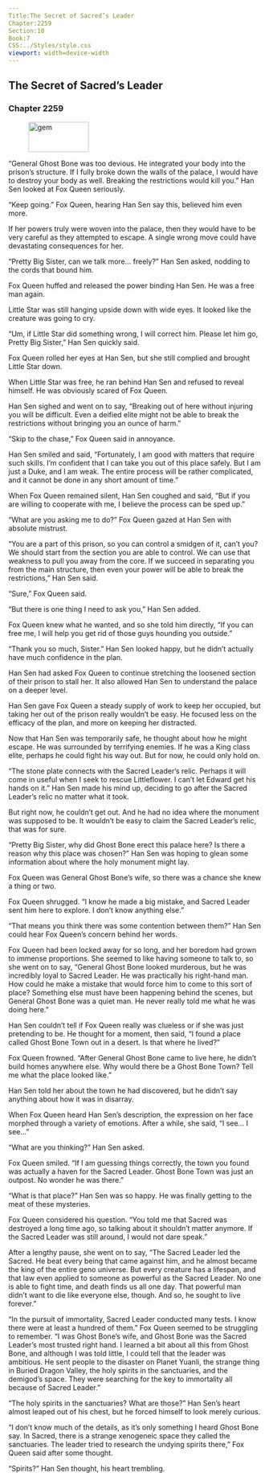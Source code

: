 ```yaml
---
Title:The Secret of Sacred’s Leader 
Chapter:2259 
Section:10 
Book:7 
CSS:../Styles/style.css 
viewport: width=device-width
---
```

  
## The Secret of Sacred’s Leader
### Chapter 2259
  
<figure>
	<img src="../Images/gem.gif" alt="gem" id="gem" width="120" height="60" />
</figure>
  

  
“General Ghost Bone was too devious. He integrated your body into the prison’s structure. If I fully broke down the walls of the palace, I would have to destroy your body as well. Breaking the restrictions would kill you.” Han Sen looked at Fox Queen seriously.

“Keep going.” Fox Queen, hearing Han Sen say this, believed him even more.

If her powers truly were woven into the palace, then they would have to be very careful as they attempted to escape. A single wrong move could have devastating consequences for her.

“Pretty Big Sister, can we talk more… freely?” Han Sen asked, nodding to the cords that bound him.

Fox Queen huffed and released the power binding Han Sen. He was a free man again.

Little Star was still hanging upside down with wide eyes. It looked like the creature was going to cry.

“Um, if Little Star did something wrong, I will correct him. Please let him go, Pretty Big Sister,” Han Sen quickly said.

Fox Queen rolled her eyes at Han Sen, but she still complied and brought Little Star down.

When Little Star was free, he ran behind Han Sen and refused to reveal himself. He was obviously scared of Fox Queen.

Han Sen sighed and went on to say, “Breaking out of here without injuring you will be difficult. Even a deified elite might not be able to break the restrictions without bringing you an ounce of harm.”

“Skip to the chase,” Fox Queen said in annoyance.

Han Sen smiled and said, “Fortunately, I am good with matters that require such skills. I’m confident that I can take you out of this place safely. But I am just a Duke, and I am weak. The entire process will be rather complicated, and it cannot be done in any short amount of time.”

When Fox Queen remained silent, Han Sen coughed and said, “But if you are willing to cooperate with me, I believe the process can be sped up.”

“What are you asking me to do?” Fox Queen gazed at Han Sen with absolute mistrust.

“You are a part of this prison, so you can control a smidgen of it, can’t you? We should start from the section you are able to control. We can use that weakness to pull you away from the core. If we succeed in separating you from the main structure, then even your power will be able to break the restrictions,” Han Sen said.

“Sure,” Fox Queen said.

“But there is one thing I need to ask you,” Han Sen added.

Fox Queen knew what he wanted, and so she told him directly, “If you can free me, I will help you get rid of those guys hounding you outside.”

“Thank you so much, Sister.” Han Sen looked happy, but he didn’t actually have much confidence in the plan.

Han Sen had asked Fox Queen to continue stretching the loosened section of their prison to stall her. It also allowed Han Sen to understand the palace on a deeper level.

Han Sen gave Fox Queen a steady supply of work to keep her occupied, but taking her out of the prison really wouldn’t be easy. He focused less on the efficacy of the plan, and more on keeping her distracted.

Now that Han Sen was temporarily safe, he thought about how he might escape. He was surrounded by terrifying enemies. If he was a King class elite, perhaps he could fight his way out. But for now, he could only hold on.

“The stone plate connects with the Sacred Leader’s relic. Perhaps it will come in useful when I seek to rescue Littleflower. I can’t let Edward get his hands on it.” Han Sen made his mind up, deciding to go after the Sacred Leader’s relic no matter what it took.

But right now, he couldn’t get out. And he had no idea where the monument was supposed to be. It wouldn’t be easy to claim the Sacred Leader’s relic, that was for sure.

“Pretty Big Sister, why did Ghost Bone erect this palace here? Is there a reason why this place was chosen?” Han Sen was hoping to glean some information about where the holy monument might lay.

Fox Queen was General Ghost Bone’s wife, so there was a chance she knew a thing or two.

Fox Queen shrugged. “I know he made a big mistake, and Sacred Leader sent him here to explore. I don’t know anything else.”

“That means you think there was some contention between them?” Han Sen could hear Fox Queen’s concern behind her words.

Fox Queen had been locked away for so long, and her boredom had grown to immense proportions. She seemed to like having someone to talk to, so she went on to say, “General Ghost Bone looked murderous, but he was incredibly loyal to Sacred Leader. He was practically his right-hand man. How could he make a mistake that would force him to come to this sort of place? Something else must have been happening behind the scenes, but General Ghost Bone was a quiet man. He never really told me what he was doing here.”

Han Sen couldn’t tell if Fox Queen really was clueless or if she was just pretending to be. He thought for a moment, then said, “I found a place called Ghost Bone Town out in a desert. Is that where he lived?”

Fox Queen frowned. “After General Ghost Bone came to live here, he didn’t build homes anywhere else. Why would there be a Ghost Bone Town? Tell me what the place looked like.”

Han Sen told her about the town he had discovered, but he didn’t say anything about how it was in disarray.

When Fox Queen heard Han Sen’s description, the expression on her face morphed through a variety of emotions. After a while, she said, “I see… I see…”

“What are you thinking?” Han Sen asked.

Fox Queen smiled. “If I am guessing things correctly, the town you found was actually a haven for the Sacred Leader. Ghost Bone Town was just an outpost. No wonder he was there.”

“What is that place?” Han Sen was so happy. He was finally getting to the meat of these mysteries.

Fox Queen considered his question. “You told me that Sacred was destroyed a long time ago, so talking about it shouldn’t matter anymore. If the Sacred Leader was still around, I would not dare speak.”

After a lengthy pause, she went on to say, “The Sacred Leader led the Sacred. He beat every being that came against him, and he almost became the king of the entire geno universe. But every creature has a lifespan, and that law even applied to someone as powerful as the Sacred Leader. No one is able to fight time, and death finds us all one day. That powerful man didn’t want to die like everyone else, though. And so, he sought to live forever.”

“In the pursuit of immortality, Sacred Leader conducted many tests. I know there were at least a hundred of them.” Fox Queen seemed to be struggling to remember. “I was Ghost Bone’s wife, and Ghost Bone was the Sacred Leader’s most trusted right hand. I learned a bit about all this from Ghost Bone, and although I was told little, I could tell that the leader was ambitious. He sent people to the disaster on Planet Yuanli, the strange thing in Buried Dragon Valley, the holy spirits in the sanctuaries, and the demigod’s space. They were searching for the key to immortality all because of Sacred Leader.”

“The holy spirits in the sanctuaries? What are those?” Han Sen’s heart almost leaped out of his chest, but he forced himself to look merely curious.

“I don’t know much of the details, as it’s only something I heard Ghost Bone say. In Sacred, there is a strange xenogeneic space they called the sanctuaries. The leader tried to research the undying spirits there,” Fox Queen said after some thought.

“Spirits?” Han Sen thought, his heart trembling.